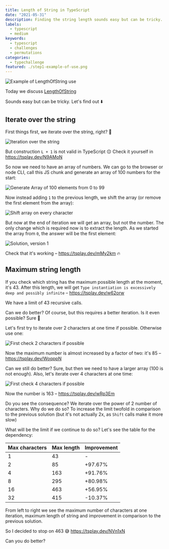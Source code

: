 ```yaml
---
title: Length of String in TypeScript
date: "2021-05-31"
description: Finding the string length sounds easy but can be tricky.
labels:
  - typescript
  - medium
keywords:
  - typescript
  - challenges
  - permutations
categories:
  - typechallenge
featured: ./step1-example-of-use.png
---
```


![Example of LengthOfString use](/string-length-in-typescript/step1-example-of-use.png)

Today we discuss [LengthOfString](https://github.com/type-challenges/type-challenges/blob/master/questions/298-medium-length-of-string/README.md)

Sounds easy but can be tricky. Let's find out ⬇️

## Iterate over the string

First things first, we iterate over the string, right? 🧐

![Iteration over the string](/string-length-in-typescript/step2-iteration-over-string.png)

But construction `L + 1` is not valid in TypeScript 😔 Check it yourself in https://tsplay.dev/N9AMoN

So now we need to have an array of numbers. We can go to the browser or node CLI, call this JS chunk and generate an array of 100 numbers for the start:

![Generate Array of 100 elements from 0 to 99](/string-length-in-typescript/step3-array-of-numbers.png)

Now instead adding `1` to the previous length, we shift the array (or remove the first element from the array):

![Shift array on every character](/string-length-in-typescript/step4-shift-array.png)

But now at the end of iteration we will get an array, but not the number. The only change which is required now is to extract the length. As we started the array from `0`, the answer will be the first element:

![Solution, version 1](/string-length-in-typescript/step5-solution-v1.png)

Check that it's working – https://tsplay.dev/mMy2km 🔥

## Maximum string length

If you check which string has the maximum possible length at the moment, it's 43. After this length, we will get `Type instantiation is excessively deep and possibly infinite` – https://tsplay.dev/w62orw

We have a limit of 43 recursive calls.

Can we do better? Of course, but this requires a better iteration. Is it even possible? Sure 🚀

Let's first try to iterate over 2 characters at one time if possible. Otherwise use one:

![First check 2 characters if possible](/string-length-in-typescript/step6-check-2-characters-if-possible.png)

Now the maximum number is almost increased by a factor of two: it's 85 – https://tsplay.dev/WoqppN

Can we still do better? Sure, but then we need to have a larger array (100 is not enough). Also, let's iterate over 4 characters at one time:

![First check 4 characters if possible](/string-length-in-typescript/step7-check-4-characters-if-possible.png)

Now the number is 163 – https://tsplay.dev/wRp3Em

Do you see the consequence? We iterate over the power of 2 number of characters. Why do we do so? To increase the limit twofold in comparison to the previous solution (but it's not actually 2x, as `Shift` calls make it more slow)

What will be the limit if we continue to do so? Let's see the table for the dependency:

| Max characters | Max length | Improvement |
| :------------- | :--------- | :---------- |
| 1              | 43         | -           |
| 2              | 85         | +97.67%     |
| 4              | 163        | +91.76%     |
| 8              | 295        | +80.98%     |
| 16             | 463        | +56.95%     |
| 32             | 415        | -10.37%     |

From left to right we see the maximum number of characters at one iteration, maximum length of string and improvement in comparison to the previous solution.

So I decided to stop on 463 😅 https://tsplay.dev/NVn1xN

Can you do better?
